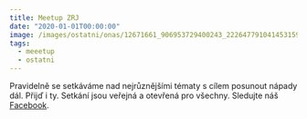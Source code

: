 ```yaml
---
title: Meetup ZRJ
date: "2020-01-01T00:00:00"
image: /images/ostatni/onas/12671661_906953729400243_2226477910414531598_o.jpg
tags:
  - meeetup
  - ostatni
---
```


Pravidelně se setkáváme nad nejrůznějšími tématy s cílem posunout nápady dál. Přijď i ty. Setkání jsou veřejná a otevřená pro všechny. Sledujte náš [Facebook](http://facebook.com/zazitroudnicijinak). 

